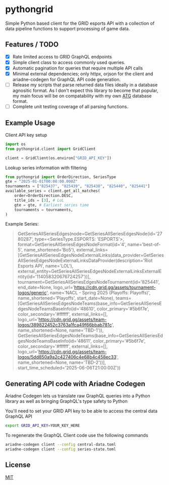 # pythongrid
Simple Python based client for the GRID esports API with a collection of data pipeline functions to support processing of game data.

## Features / TODO
- [x] Rate limited access to GRID GraphQL endpoints
- [x] Simple client class to access commonly used queries.
- [x] Automatic pagination for queries that require multiple API calls
- [x] Minimal external dependencies; only httpx, orjson for the client and ariadne-codegen for GraphQL API code generation.
- [ ] Release my scripts that parse returned data files ideally in a database agnositic format. As I don't expect this library to become that popular, my main focus will be on compatability with my own [ATG](https://github.com/Allan-Cao/ATG) database format.
- [ ] Complete unit testing coverage of all parsing functions.

## Example Usage

Client API key setup

```python
import os
from pythongrid.client import GridClient

client = GridClient(os.environ["GRID_API_KEY"])
```

Lookup series information with filtering
```python
from pythongrid import OrderDirection, SeriesType
gte = "2025-01-01T00:00:00.000Z"
tournaments = ["825437", "825439", "825438", "825440", "825441"]
available_series = client.get_all_matches(
    order=OrderDirection.DESC,
    title_ids = [3], # LoL
    gte = gte, # Earliest series time
    tournaments = tournaments,
)
```
Example Series:

> GetSeriesAllSeriesEdges(node=GetSeriesAllSeriesEdgesNode(id='2780287', type=<SeriesType.ESPORTS: 'ESPORTS'>, format=GetSeriesAllSeriesEdgesNodeFormat(id='4', name='best-of-5', name_shortened='Bo5'), external_links=[GetSeriesAllSeriesEdgesNodeExternalLinks(data_provider=GetSeriesAllSeriesEdgesNodeExternalLinksDataProvider(description='Riot Esports API', name='LOL'), external_entity=GetSeriesAllSeriesEdgesNodeExternalLinksExternalEntity(id='114058320676724257'))], tournament=GetSeriesAllSeriesEdgesNodeTournament(id='825441', end_date=None, logo_url='https://cdn.grid.gg/assets/tournament-logos/generic', name='NACL - Spring 2025 (Playoffs: Playoffs)', name_shortened='Playoffs', start_date=None), teams=[GetSeriesAllSeriesEdgesNodeTeams(base_info=GetSeriesAllSeriesEdgesNodeTeamsBaseInfo(id='48610', color_primary='#5b6f7e', color_secondary='#ffffff', external_links=[], logo_url='https://cdn.grid.gg/assets/team-logos/389822452c3763a1fca49f66bbab781c', name_shortened=None, name='TBD-1')), GetSeriesAllSeriesEdgesNodeTeams(base_info=GetSeriesAllSeriesEdgesNodeTeamsBaseInfo(id='48611', color_primary='#5b6f7e', color_secondary='#ffffff', external_links=[], logo_url='https://cdn.grid.gg/assets/team-logos/5dd850a9a2c427406c4e68b4c458ec33', name_shortened=None, name='TBD-2'))], start_time_scheduled='2025-06-06T21:00:00Z'))

## Generating API code with Ariadne Codegen
Ariadne Codegen lets us translate raw GraphQL queries into a Python library as well as bringing GraphQL's type safety to Python

You'll need to set your GRID API key to be able to access the central data GraphQL API
```bash
export GRID_API_KEY=YOUR_KEY_HERE
```

To regenerate the GraphQL Client code use the following commands
```bash
ariadne-codegen client --config central-data.toml
ariadne-codegen client --config series-state.toml
```

## License

[MIT](https://choosealicense.com/licenses/mit/)

